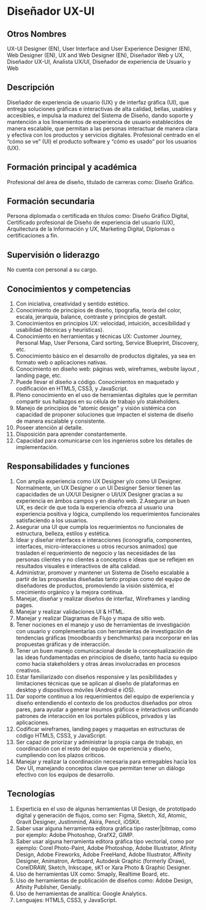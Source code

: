 # Diseñador UX-UI

## Otros Nombres

UX-UI Designer (EN), User Interface and User Experience Designer (EN), Web Designer (EN), UX and Web Designer (EN), Diseñador Web y UX, Diseñador UX-UI, Analista UX/UI, Diseñador de experiencia de Usuario y Web

## Descripción

Diseñador de experiencia de usuario (UX) y de interfaz gráfica (UI), que entrega soluciones gráficas e interactivas de alta calidad, bellas, usables y accesibles, e impulsa la madurez del Sistema de Diseño, dando soporte y mantención a los lineamientos de experiencia de usuario establecidos de manera escalable, que permitan a las personas interactuar de manera clara y efectiva con los productos y servicios digitales. Profesional centrado en el “cómo se ve” (UI) el producto software y “cómo es usado” por los usuarios (UX).

## Formación principal y académica

Profesional del área de diseño, titulado de carreras como: Diseño Gráfico.

## Formación secundaria

Persona diplomada o certificada en títulos como: Diseño Gráfico Digital, Certificado profesional de Diseño de experiencia del usuario (UX), Arquitectura de la Información y UX, Marketing Digital, Diplomas o certificaciones a fin.

## Supervisión o liderazgo

No cuenta con personal a su cargo.

## Conocimientos y competencias

1.	Con iniciativa, creatividad y sentido estético.
2.	Conocimiento de principios de diseño, tipografía, teoría del color, escala, jerarquía, balance, contraste y principios de gestalt. 
3.	Conocimientos en principios UX: velocidad, intuición, accesibilidad y usabilidad (técnicas y heurísticas).
4.	Conocimiento en herramientas y técnicas UX: Customer Journey, Personal Map, User Persona, Card sorting, Service Blueprint, Discovery, etc.
5.	Conocimiento básico en el desarrollo de productos digitales, ya sea en formato web o aplicaciones nativas.
6.	Conocimiento en diseño web: páginas web, wireframes, website layout , landing page, etc.
7. Puede llevar el diseño a código. Conocimientos en maquetado y codificación en HTML5, CSS3, y JavaScript.
8.	Pleno conocimiento en el uso de herramientas digitales que le permitan compartir sus hallazgos en su célula de trabajo y/o stakeholders.
9.	Manejo de principios de "atomic design" y visión sistémica con capacidad de proponer soluciones que impacten el sistema de diseño de manera escalable y consistente.
10.	Poseer atención al detalle.
11.	Disposición para aprender constantemente.
12.	Capacidad para comunicarse con los ingenieros sobre los detalles de implementación.


## Responsabilidades y funciones

1.	Con amplia experiencia como UX Designer y/o como UI Designer. Normalmente, un UX Designer o un UI Designer Senior tienen las capacidades de un UX/UI Designer o UI/UX Designer gracias a su experiencia en ámbos campos y en diseño web.
2.Asegurar un buen UX, es decir de que toda la experiencia ofrezca al usuario una experiencia positiva y lógica, cumpliendo los requerimientos funcionales satisfaciendo a los usuarios. 
3.	Asegurar una UI que cumpla los requerimientos no funcionales de estructura, belleza, estilos y estética.
4.	Idear y diseñar interfaces e interacciones (iconografía, componentes, interfaces, micro-interacciones u otros recursos animados) que trasladen el requerimiento de negocio y las necesidades de las personas clientes y no clientes a conceptos e ideas que se reflejen en resultados visuales e interactivos de alta calidad. 
5.	Administrar, promover y mantener un Sistema de Diseño escalable a partir de las propuestas diseñadas tanto propias como del equipo de diseñadores de productos, promoviendo la visión sistémica, el crecimiento orgánico y la mejora continua.
6.	Manejar, diseñar y realizar diseños de interfaz, Wireframes y landing pages.
7.	Manejar y realizar validaciones UI & HTML. 
8.	Manejar y realizar Diagramas de Flujo y mapa de sitio web.
9.	Tener nociones en el manejo y uso de herramientas de investigación con usuario y complementarlas con herramientas de investigación de tendencias gráficas (moodboards y benchmarks) para incorporar en las propuestas gráficas y de interacción.
10.	Tener un buen manejo comunicacional desde la conceptualización de las ideas fundamentadas en principios de diseño, tanto hacia su equipo como hacia stakeholders y otras áreas involucradas en procesos creativos.
11.	Estar familiarizado con diseños responsive y las posibilidades y limitaciones técnicas que se aplican al diseño de plataformas en desktop y dispositivos móviles (Android e iOS).
12.	Dar soporte continuo a los requerimientos del equipo de experiencia y diseño entendiendo el contexto de los productos diseñados por otros pares, para ayudar a generar insumos gráficos e interactivos unificando patrones de interacción en los portales públicos, privados y las aplicaciones. 
13. Codificar wireframes, landing pages y maquetas en estructuras de código HTML5, CSS3, y JavaScript.
14.	Ser capaz de priorizar y administrar la propia carga de trabajo, en coordinación con el resto del equipo de experiencia y diseño, cumpliendo con los plazos críticos.
15.	Manejar y realizar la coordinación necesaria para entregables hacia los Dev UI, manejando conceptos clave que permitan tener un diálogo efectivo con los equipos de desarrollo.


## Tecnologías

1.	Experticia en el uso de algunas herramientas UI Design, de prototipado digital y generación de flujos, como ser: Figma, Sketch, Xd, Atomic, Gravit Designer, Justinmind, Akira, Pencil, iOSKit.
2.	Saber usar alguna herramienta editora gráfica tipo raster|bitmap, como por ejemplo: Adobe Photoshop, GrafX2, GIMP.
3.	Saber usar alguna herramienta editora gráfica tipo vectorial, como por ejemplo: Corel Photo-Paint, Adobe Photoshop, Adobe Illustrator, Afinity Design,  Adobe Fireworks, Adobe FreeHand, Adobe Illustrator, Affinity Designer, Animatron, Artboard, Autodesk Graphic (formerly iDraw), CorelDRAW, Sketch, Inkscape, sK1 or Xara Photo & Graphic Designer.
4.	Uso de herramientas UX como: Smaply, Realtime Board, etc.
5.	Uso de herramientas de publicación de diseños como: Adobe Design, Afinity Publisher, Genially.
6. Uso de herramientas de analítica: Google Analytics.
7. Lenguajes: HTML5, CSS3, y JavaScript.

